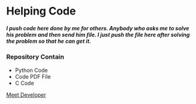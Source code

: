# Helping Code
##### I push code here done by me for others. Anybody who asks me to solve his problem and then send him file. I just push the file here after solving the problem so that he can get it.
### Repository Contain 
- Python Code
- Code PDF File
- C Code



[Meet Developer](https://github.com/TariqSays)
